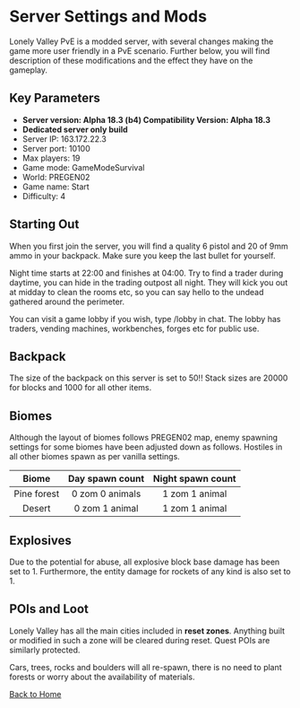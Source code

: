# Server Settings and Mods

Lonely Valley PvE is a modded server, with several changes making the game more user friendly in a PvE scenario. Further below, you will find description of these modifications and the effect they have on the gameplay.

## Key Parameters
- **Server version: Alpha 18.3 (b4) Compatibility Version: Alpha 18.3**
- **Dedicated server only build**
- Server IP:   163.172.22.3
- Server port: 10100
- Max players: 19
- Game mode:   GameModeSurvival
- World:       PREGEN02
- Game name:   Start
- Difficulty:  4

## Starting Out
When you first join the server, you will find a quality 6 pistol and 20 of 9mm ammo in your backpack. Make sure you keep the last bullet for yourself. 

Night time starts at 22:00 and finishes at 04:00. Try to find a trader during daytime, you can hide in the trading outpost all night. They will kick you out at midday to clean the rooms etc, so you can say hello to the undead gathered around the perimeter. 

You can visit a game lobby if you wish, type /lobby in chat. The lobby has traders, vending machines, workbenches, forges etc for public use. 

## Backpack
The size of the backpack on this server is set to 50!! Stack sizes are 20000 for blocks and 1000 for all other items.

## Biomes
Although the layout of biomes follows PREGEN02 map, enemy spawning settings for some biomes have been adjusted down as follows. Hostiles in all other biomes spawn as per vanilla settings.

| Biome             | Day spawn count   | Night spawn count |
| :---------------: | :---------------: | :---------------: |
| Pine forest       | 0 zom 0 animals   | 1 zom 1 animal    |
| Desert            | 0 zom 1 animal    | 1 zom 1 animal    |

## Explosives
Due to the potential for abuse, all explosive block base damage has been set to 1. Furthermore, the entity damage for rockets of any kind is also set to 1. 

## POIs and Loot
Lonely Valley has all the main cities included in **reset zones**. Anything built or modified in such a zone will be cleared during reset. Quest POIs are similarly protected.

Cars, trees, rocks and boulders will all re-spawn, there is no need to plant forests or worry about the availability of materials.

[Back to Home](./index.md)

